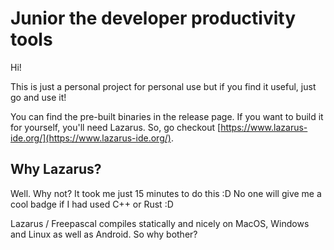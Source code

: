 # Junior the developer productivity tools

Hi!

This is just a personal project for personal use but if you find it useful, just go and use it!

You can find the pre-built binaries in the release page. If you want to build it for yourself, you'll need Lazarus. So, go checkout [https://www.lazarus-ide.org/](https://www.lazarus-ide.org/).

## Why Lazarus?

Well. Why not? It took me just 15 minutes to do this :D No one will give me a cool badge if I had used C++ or Rust :D 

Lazarus / Freepascal compiles statically and nicely on MacOS, Windows and Linux as well as Android. So why bother?


